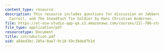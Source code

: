 ```yaml
---
content_type: resource
description: This resource includes questions for discussion on Jabberwocky by Lewis
  Carroll, and The Steadfast Tin Soldier by Hans Christian Andersen.
file: https://ol-ocw-studio-app-qa.s3.amazonaws.com/courses/21l-706-studies-in-film-fall-2005/a84ed3bc285a0ae79c1859c38ded7b1d_introduction.pdf
file_type: application/pdf
resourcetype: Document
title: introduction.pdf
uid: a84ed3bc-285a-0ae7-9c18-59c38ded7b1d
---
```

